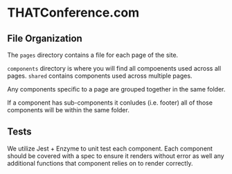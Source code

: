 # THATConference.com

## File Organization
The `pages` directory contains a file for each page of the site. 

`components` directory is where you will find all compoenents used across all pages. `shared` contains components used across multiple pages. 

Any components specific to a page are grouped together in the same folder. 

If a component has sub-components it conludes (i.e. footer) all of those components will be within the same folder. 


## Tests
We utilize Jest + Enzyme to unit test each component. Each component should be covered with a spec to ensure it renders without error as well any additional functions that component relies on to render correctly. 
